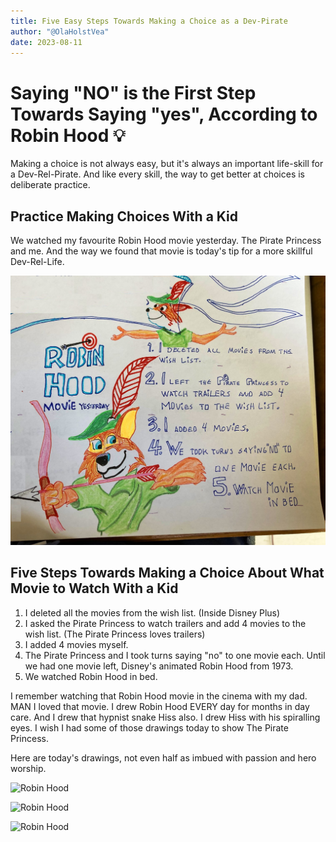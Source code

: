 ```yaml
---
title: Five Easy Steps Towards Making a Choice as a Dev-Pirate
author: "@OlaHolstVea"
date: 2023-08-11
---
```


# Saying "NO" is the First Step Towards Saying "yes", According to Robin Hood 💡

Making a choice is not always easy, but it's always an important life-skill for a Dev-Rel-Pirate. And like every skill, the way to get better at choices is deliberate practice.

## Practice Making Choices With a Kid
We watched my favourite Robin Hood movie yesterday. The Pirate Princess and me. And the way we found that movie is today's tip for a more skillful Dev-Rel-Life.

![Robin Hood](./Rob-3.png)

## Five Steps Towards Making a Choice About What Movie to Watch With a Kid

1. I deleted all the movies from the wish list. (Inside Disney Plus)
2. I asked the Pirate Princess to watch trailers and add 4 movies to the wish list. (The Pirate Princess loves trailers)
3. I added 4 movies myself.
4. The Pirate Princess and I took turns saying "no" to one movie each. Until we had one movie left, Disney's animated Robin Hood from 1973.
5. We watched Robin Hood in bed.

I remember watching that Robin Hood movie in the cinema with my dad. MAN I loved that movie. I drew Robin Hood EVERY day for months in day care. And I drew that hypnist snake Hiss also. I drew Hiss with his spiralling eyes. I wish I had some of those drawings today to show The Pirate Princess.



Here are today's drawings, not even half as imbued with passion and hero worship.

![Robin Hood](https://pbs.twimg.com/media/F3PoDDIXYAE-wov?format=webp&name=small)

![Robin Hood](https://pbs.twimg.com/media/F3PoDDPXYAA6wfK?format=webp&name=small)

![Robin Hood](https://pbs.twimg.com/media/F3PoDDJWYAA47gD?format=webp&name=small)
